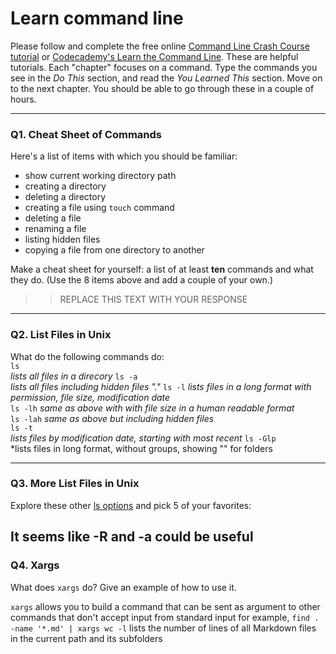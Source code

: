 # Learn command line

Please follow and complete the free online [Command Line Crash Course
tutorial](https://web.archive.org/web/20160708171659/http://cli.learncodethehardway.org/book/) or [Codecademy's Learn the Command Line](https://www.codecademy.com/learn/learn-the-command-line). These are helpful tutorials. Each "chapter" focuses on a command. Type the commands you see in the _Do This_ section, and read the _You Learned This_ section. Move on to the next chapter. You should be able to go through these in a couple of hours.

---

### Q1.  Cheat Sheet of Commands  

Here's a list of items with which you should be familiar:  
* show current working directory path
* creating a directory
* deleting a directory
* creating a file using `touch` command
* deleting a file
* renaming a file
* listing hidden files
* copying a file from one directory to another

Make a cheat sheet for yourself: a list of at least **ten** commands and what they do.  (Use the 8 items above and add a couple of your own.)  

> > REPLACE THIS TEXT WITH YOUR RESPONSE

---

### Q2.  List Files in Unix   

What do the following commands do:  
`ls`  
*lists all files in a direcory*
`ls -a`  
*lists all files including hidden files "."*
`ls -l`
*lists files in a long format with permission, file size, modification date*  
`ls -lh`
*same as above with with file size in a human readable format*  
`ls -lah`
*same as above but including hidden files*    
`ls -t`  
*lists files by modification date, starting with most recent*
`ls -Glp`  
*lists files in long format, without groups, showing "\" for folders


---

### Q3.  More List Files in Unix  

Explore these other [ls options](http://www.techonthenet.com/unix/basic/ls.php) and pick 5 of your favorites:

It seems like -R and -a could be useful
---

### Q4.  Xargs   

What does `xargs` do? Give an example of how to use it.

`xargs` allows you to build a command that can be sent as argument to other commands that don't accept input from standard input
 for example, `find . -name '*.md' | xargs wc -l` lists the number of lines of all Markdown files in the current path and its subfolders
 

 

